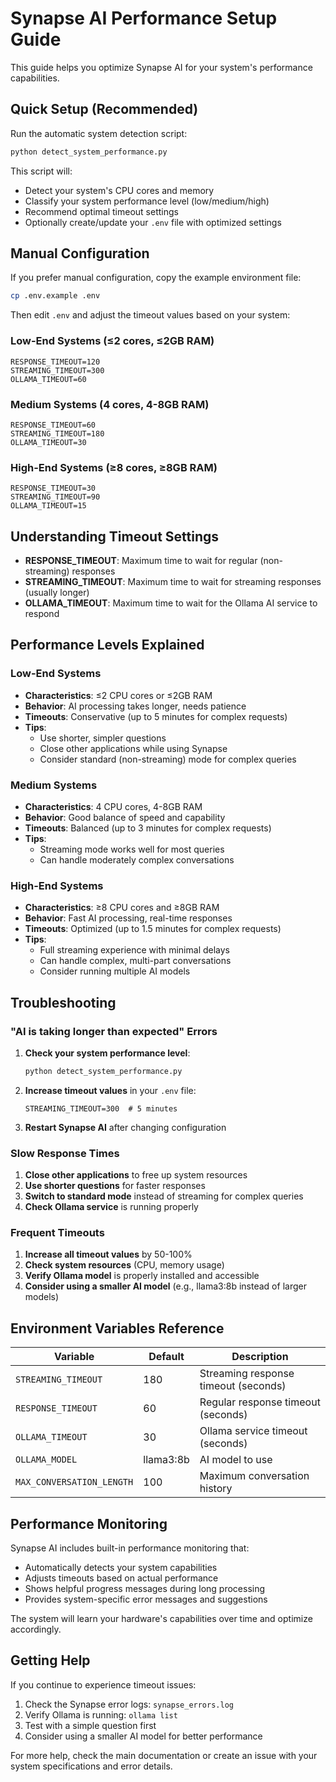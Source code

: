 # Synapse AI Performance Setup Guide

This guide helps you optimize Synapse AI for your system's performance capabilities.

## Quick Setup (Recommended)

Run the automatic system detection script:

```bash
python detect_system_performance.py
```

This script will:
- Detect your system's CPU cores and memory
- Classify your system performance level (low/medium/high)
- Recommend optimal timeout settings
- Optionally create/update your `.env` file with optimized settings

## Manual Configuration

If you prefer manual configuration, copy the example environment file:

```bash
cp .env.example .env
```

Then edit `.env` and adjust the timeout values based on your system:

### Low-End Systems (≤2 cores, ≤2GB RAM)
```env
RESPONSE_TIMEOUT=120
STREAMING_TIMEOUT=300
OLLAMA_TIMEOUT=60
```

### Medium Systems (4 cores, 4-8GB RAM)
```env
RESPONSE_TIMEOUT=60
STREAMING_TIMEOUT=180
OLLAMA_TIMEOUT=30
```

### High-End Systems (≥8 cores, ≥8GB RAM)
```env
RESPONSE_TIMEOUT=30
STREAMING_TIMEOUT=90
OLLAMA_TIMEOUT=15
```

## Understanding Timeout Settings

- **RESPONSE_TIMEOUT**: Maximum time to wait for regular (non-streaming) responses
- **STREAMING_TIMEOUT**: Maximum time to wait for streaming responses (usually longer)
- **OLLAMA_TIMEOUT**: Maximum time to wait for the Ollama AI service to respond

## Performance Levels Explained

### Low-End Systems
- **Characteristics**: ≤2 CPU cores or ≤2GB RAM
- **Behavior**: AI processing takes longer, needs patience
- **Timeouts**: Conservative (up to 5 minutes for complex requests)
- **Tips**: 
  - Use shorter, simpler questions
  - Close other applications while using Synapse
  - Consider standard (non-streaming) mode for complex queries

### Medium Systems
- **Characteristics**: 4 CPU cores, 4-8GB RAM
- **Behavior**: Good balance of speed and capability
- **Timeouts**: Balanced (up to 3 minutes for complex requests)
- **Tips**: 
  - Streaming mode works well for most queries
  - Can handle moderately complex conversations

### High-End Systems
- **Characteristics**: ≥8 CPU cores and ≥8GB RAM
- **Behavior**: Fast AI processing, real-time responses
- **Timeouts**: Optimized (up to 1.5 minutes for complex requests)
- **Tips**: 
  - Full streaming experience with minimal delays
  - Can handle complex, multi-part conversations
  - Consider running multiple AI models

## Troubleshooting

### "AI is taking longer than expected" Errors

1. **Check your system performance level**:
   ```bash
   python detect_system_performance.py
   ```

2. **Increase timeout values** in your `.env` file:
   ```env
   STREAMING_TIMEOUT=300  # 5 minutes
   ```

3. **Restart Synapse AI** after changing configuration

### Slow Response Times

1. **Close other applications** to free up system resources
2. **Use shorter questions** for faster responses
3. **Switch to standard mode** instead of streaming for complex queries
4. **Check Ollama service** is running properly

### Frequent Timeouts

1. **Increase all timeout values** by 50-100%
2. **Check system resources** (CPU, memory usage)
3. **Verify Ollama model** is properly installed and accessible
4. **Consider using a smaller AI model** (e.g., llama3:8b instead of larger models)

## Environment Variables Reference

| Variable | Default | Description |
|----------|---------|-------------|
| `STREAMING_TIMEOUT` | 180 | Streaming response timeout (seconds) |
| `RESPONSE_TIMEOUT` | 60 | Regular response timeout (seconds) |
| `OLLAMA_TIMEOUT` | 30 | Ollama service timeout (seconds) |
| `OLLAMA_MODEL` | llama3:8b | AI model to use |
| `MAX_CONVERSATION_LENGTH` | 100 | Maximum conversation history |

## Performance Monitoring

Synapse AI includes built-in performance monitoring that:
- Automatically detects your system capabilities
- Adjusts timeouts based on actual performance
- Shows helpful progress messages during long processing
- Provides system-specific error messages and suggestions

The system will learn your hardware's capabilities over time and optimize accordingly.

## Getting Help

If you continue to experience timeout issues:

1. Check the Synapse error logs: `synapse_errors.log`
2. Verify Ollama is running: `ollama list`
3. Test with a simple question first
4. Consider using a smaller AI model for better performance

For more help, check the main documentation or create an issue with your system specifications and error details.